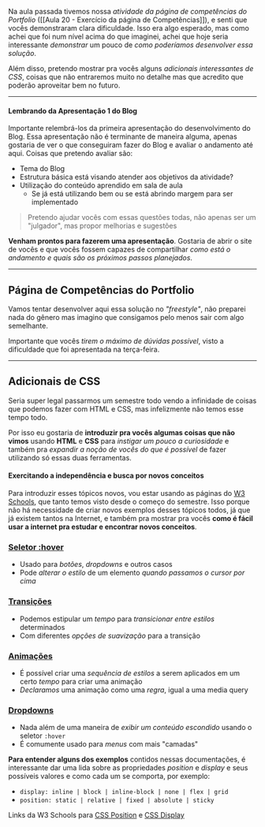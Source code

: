 
Na aula passada tivemos nossa *atividade da página de competências do Portfolio* ([[Aula 20 - Exercício da página de Competências]]), e senti que vocês demonstraram clara dificuldade. Isso era algo esperado, mas como achei que foi num nível acima do que imaginei, achei que hoje seria interessante *demonstrar* um pouco de *como poderíamos desenvolver essa solução*.

Além disso, pretendo mostrar pra vocês alguns *adicionais interessantes de CSS*, coisas que não entraremos muito no detalhe mas que acredito que poderão aproveitar bem no futuro.

---

#### Lembrando da Apresentação 1 do Blog
Importante relembrá-los da primeira apresentação do desenvolvimento do Blog. Essa apresentação não é terminante de maneira alguma, apenas gostaria de ver o que conseguiram fazer do Blog e avaliar o andamento até aqui. Coisas que pretendo avaliar são:
- Tema do Blog
- Estrutura básica está visando atender aos objetivos da atividade?
- Utilização do conteúdo aprendido em sala de aula
	- Se já está utilizando bem ou se está abrindo margem para ser implementado

> Pretendo ajudar vocês com essas questões todas, não apenas ser um "julgador", mas propor melhorias e sugestões

**Venham prontos para fazerem uma apresentação**. Gostaria de abrir o site de vocês e que vocês fossem capazes de compartilhar *como está o andamento e quais são os próximos passos planejados*.

---

## Página de Competências do Portfolio

Vamos tentar desenvolver aqui essa solução no *"freestyle"*, não preparei nada do gênero mas imagino que consigamos pelo menos sair com algo semelhante.

Importante que vocês *tirem o máximo de dúvidas possível*, visto a dificuldade que foi apresentada na terça-feira.

---

## Adicionais de CSS

Seria super legal passarmos um semestre todo vendo a infinidade de coisas que podemos fazer com HTML e CSS, mas infelizmente não temos esse tempo todo.

Por isso eu gostaria de **introduzir pra vocês algumas coisas que não vimos** usando **HTML** e **CSS** para *instigar um pouco a curiosidade* e também pra *expandir a noção de vocês do que é possível* de fazer utilizando só essas duas ferramentas.

#### Exercitando a independência e busca por novos conceitos
Para introduzir esses tópicos novos, vou estar usando as páginas do [W3 Schools](https://www.w3schools.com), que tanto temos visto desde o começo do semestre. Isso porque não há necessidade de criar novos exemplos desses tópicos todos, já que já existem tantos na Internet, e também pra mostrar pra vocês **como é fácil usar a internet pra estudar e encontrar novos conceitos**.

### [Seletor :hover](https://www.w3schools.com/cssref/sel_hover.php)
- Usado para *botões*, *dropdowns* e outros casos
- Pode *alterar o estilo* de um elemento *quando passamos o cursor por cima*

### [Transições](https://www.w3schools.com/css/css3_transitions.asp)
- Podemos estipular um *tempo* para *transicionar entre estilos* determinados
- Com diferentes *opções de suavização* para a transição

### [Animações](https://www.w3schools.com/css/css3_animations.asp)
- É possível criar uma *sequência de estilos* a serem aplicados em um certo *tempo* para criar uma animação
- *Declaramos* uma animação como uma *regra*, igual a uma media query

### [Dropdowns](https://www.w3schools.com/css/css_dropdowns.asp)
- Nada além de uma maneira de *exibir um conteúdo escondido* usando o seletor `:hover`
- É comumente usado para *menus* com mais "camadas"

**Para entender alguns dos exemplos** contidos nessas documentações, é interessante dar uma lida sobre as propriedades *position* e *display* e seus possíveis valores e como cada um se comporta, por exemplo:
- `display: inline | block | inline-block | none | flex | grid`
- `position: static | relative | fixed | absolute | sticky`

Links da W3 Schools para [CSS Position](https://www.w3schools.com/css/css_positioning.asp) e [CSS Display](https://www.w3schools.com/css/css_display_visibility.asp)
